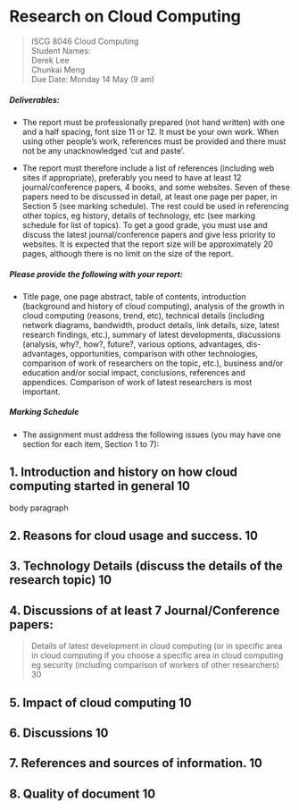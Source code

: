 # Research on Cloud Computing
> ISCG 8046 Cloud Computing  
> Student Names:  
> Derek Lee  
> Chunkai Meng  
> Due Date: Monday 14 May (9 am)

##### Deliverables:
+ The report must be professionally prepared (not hand written) with one and a half spacing, font size 11 or 12.  It must be your own work. When using other people’s work, references must be provided and there must not be any unacknowledged ‘cut and paste’.   

+ The report must therefore include a list of references (including web sites if appropriate), preferably you need to have at least 12 journal/conference papers, 4 books, and some websites. Seven of these papers need to be discussed in detail, at least one page per paper,  in Section 5 (see marking schedule). The rest could be used in referencing other topics, eg history,  details of technology, etc (see marking schedule for list of topics). To get a good grade, you must use and discuss the latest journal/conference papers and give less priority to websites. It is expected that the report size will be approximately 20 pages, although there is no limit on the size of the report.  

##### Please provide the following with your report:
+ Title page, one page abstract, table of contents, introduction (background and history of cloud computing), analysis of the growth in cloud computing (reasons, trend, etc), technical details (including network diagrams, bandwidth, product details, link details, size, latest research findings, etc.), summary of latest developments, discussions (analysis, why?, how?, future?, various options, advantages, dis-advantages, opportunities, comparison with other technologies, comparison of work of researchers on the topic, etc.), business and/or education and/or social impact, conclusions, references and appendices.  Comparison of work of latest researchers is most important.  


##### Marking Schedule
- The assignment must address the following issues (you may have one section for each item, Section 1 to 7):


## 1.	Introduction and history on how cloud computing started in general 10  
body paragraph  



## 2. 	Reasons for cloud usage and success. 10




## 3.	Technology Details (discuss the details of the research topic) 10




## 4.	Discussions of at least 7 Journal/Conference papers:
> Details of latest development in cloud computing (or in specific area in cloud computing if you choose a specific area in cloud computing eg security (including comparison of workers of other researchers) 30



## 5.    Impact of cloud computing 10




## 6.    Discussions 10




## 7.    References and sources of information. 10



## 8.    Quality of document 10
